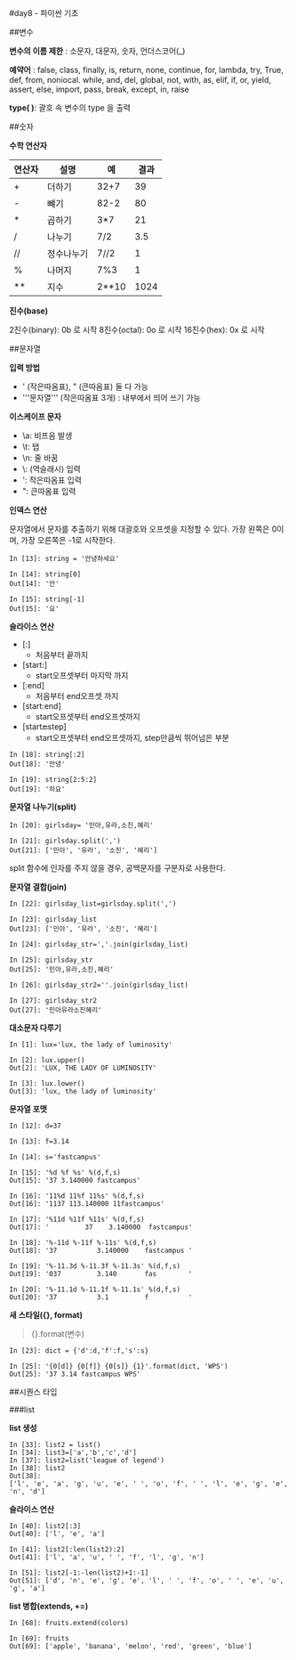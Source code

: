 #day8 - 파이썬 기초


##변수

**변수의 이름 제한** : 소문자, 대문자, 숫자, 언더스코어(_)

**예약어** : false, class, finally, is, return,
			none, continue, for, lambda, try,
			True, def, from, noniocal. while,
			and, del, global, not, with, as, 
			elif, if, or, yield, assert, else,
			import, pass, break, except, in, raise

**type( )**:  괄호 속 변수의 type 을 출력
	

##숫자

**수학 연산자**

|연산자|설명|예|결과|
|----|----|---|---|
|+|더하기|32+7|39|
|-|뺴기|82-2|80|
|*|곱하기|3*7|21|
|/|나누기|7/2|3.5|
|//|정수나누기|7//2|1|
|%|나머지|7%3|1|
|**|지수|2**10|1024|

**진수(base)**

2진수(binary): 0b 로 시작
8진수(octal): 0o 로 시작
16진수(hex): 0x 로 시작

##문자열

**입력 방법**

* ' (작은따옴표), " (큰따옴표)  둘 다 가능
* '''문자열''' (작은따옴표 3개) : 내부에서 띄어 쓰기 가능

**이스케이프 문자**

* \a: 비프음 발생
* \t: 탭
* \n: 줄 바꿈
* \\: \(역슬래시) 입력
* \': 작은따옴표 입력
* \": 큰따옴표 입력

**인덱스 연산**


문자열에서 문자를 추출하기 위해 대괄호와 오프셋을 지정할 수 있다.
가장 왼쪽은 0이며, 가장 오른쪽은 -1로 시작한다.

```
In [13]: string = '안녕하세요'

In [14]: string[0]
Out[14]: '안'

In [15]: string[-1]
Out[15]: '요'
```

**슬라이스 연산**

* [:]
	* 처음부터 끝까지
* [start:]
	* start오프셋부터 마지막 까지
* [:end]
	* 처음부터 end오프셋 까지
* [start:end]
	* start오프셋부터 end오프셋까지
* [start:end:step]
	* start오프셋부터 end오프셋까지, step만큼씩 뛰어넘은 부분

```
In [18]: string[:2]
Out[18]: '안녕'

In [19]: string[2:5:2]
Out[19]: '하요'
```

**문자열 나누기(split)**

```
In [20]: girlsday= '민아,유라,소진,혜리'

In [21]: girlsday.split(',')
Out[21]: ['민아', '유라', '소진', '혜리']
```
split 함수에 인자를 주지 않을 경우, 공백문자를 구분자로 사용한다.


**문자열 결합(join)**

```
In [22]: girlsday_list=girlsday.split(',')

In [23]: girlsday_list
Out[23]: ['민아', '유라', '소진', '혜리']

In [24]: girlsday_str=','.join(girlsday_list)

In [25]: girlsday_str
Out[25]: '민아,유라,소진,혜리'

In [26]: girlsday_str2=''.join(girlsday_list)

In [27]: girlsday_str2
Out[27]: '민아유라소진혜리'
```

**대소문자 다루기**

```
In [1]: lux='lux, the lady of luminosity'

In [2]: lux.upper()
Out[2]: 'LUX, THE LADY OF LUMINOSITY'

In [3]: lux.lower()
Out[3]: 'lux, the lady of luminosity'
```

**문자열 포맷**

```
In [12]: d=37

In [13]: f=3.14

In [14]: s='fastcampus'

In [15]: '%d %f %s' %(d,f,s)
Out[15]: '37 3.140000 fastcampus'

In [16]: '11%d 11%f 11%s' %(d,f,s)
Out[16]: '1137 113.140000 11fastcampus'

In [17]: '%11d %11f %11s' %(d,f,s)
Out[17]: '         37    3.140000  fastcampus'

In [18]: '%-11d %-11f %-11s' %(d,f,s)
Out[18]: '37          3.140000    fastcampus '

In [19]: '%-11.3d %-11.3f %-11.3s' %(d,f,s)
Out[19]: '037         3.140       fas        '

In [20]: '%-11.1d %-11.1f %-11.1s' %(d,f,s)
Out[20]: '37          3.1         f          '
```

**새 스타일({}, format)**

>{}.format(변수)


```
In [23]: dict = {'d':d,'f':f,'s':s}

In [25]: '{0[d]} {0[f]} {0[s]} {1}'.format(dict, 'WPS')
Out[25]: '37 3.14 fastcampus WPS'

```

##시퀀스 타입

###list

**list 생성**

```
In [33]: list2 = list()
In [34]: list3=['a','b','c','d']
In [37]: list2=list('league of legend')
In [38]: list2
Out[38]: 
['l', 'e', 'a', 'g', 'u', 'e', ' ', 'o', 'f', ' ', 'l', 'e', 'g', 'e', 'n', 'd']

```
**슬라이스 연산**

```
In [40]: list2[:3]
Out[40]: ['l', 'e', 'a']

In [41]: list2[:len(list2):2]
Out[41]: ['l', 'a', 'u', ' ', 'f', 'l', 'g', 'n']

In [51]: list2[-1:-len(list2)+1:-1]
Out[51]: ['d', 'n', 'e', 'g', 'e', 'l', ' ', 'f', 'o', ' ', 'e', 'u', 'g', 'a']
```

**list 병합(extends, +=)**

```
In [68]: fruits.extend(colors)

In [69]: fruits
Out[69]: ['apple', 'banana', 'melon', 'red', 'green', 'blue']
```

